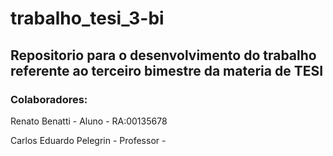 # trabalho_tesi_3-bi
## Repositorio para o desenvolvimento do trabalho referente ao terceiro bimestre da materia de TESI

### Colaboradores:

Renato Benatti - Aluno - RA:00135678

Carlos Eduardo Pelegrin - Professor - 

